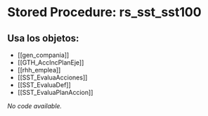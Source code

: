 # Stored Procedure: rs_sst_sst100

## Usa los objetos:
- [[gen_compania]]
- [[GTH_AccIncPlanEje]]
- [[rhh_emplea]]
- [[SST_EvaluaAcciones]]
- [[SST_EvaluaDef]]
- [[SST_EvaluaPlanAccion]]

*No code available.*
